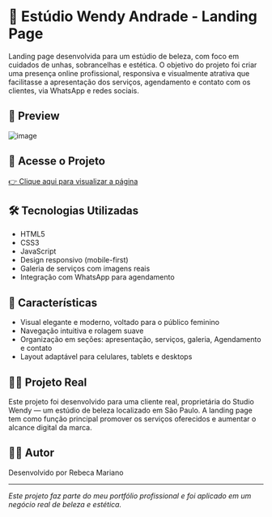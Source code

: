 # 💅 Estúdio Wendy Andrade - Landing Page

Landing page desenvolvida para um estúdio de beleza, com foco em cuidados de unhas, sobrancelhas e estética. O objetivo do projeto foi criar uma presença online profissional, responsiva e visualmente atrativa que facilitasse a apresentação dos serviços, agendamento e contato com os clientes, via WhatsApp e redes sociais.

## 📸 Preview

![image](https://github.com/user-attachments/assets/ab708e41-a31f-4f0c-8fa7-294c936cd7c7)

## 🔗 Acesse o Projeto

[👉 Clique aqui para visualizar a página](https://rebecamarianosanto.github.io/proj_studio_wendy/)

## 🛠️ Tecnologias Utilizadas

- HTML5  
- CSS3  
- JavaScript
- Design responsivo (mobile-first)  
- Galeria de serviços com imagens reais  
- Integração com WhatsApp para agendamento

## 🎨 Características

- Visual elegante e moderno, voltado para o público feminino
- Navegação intuitiva e rolagem suave
- Organização em seções: apresentação, serviços, galeria, Agendamento e contato
- Layout adaptável para celulares, tablets e desktops

## 👩‍💼 Projeto Real

Este projeto foi desenvolvido para uma cliente real, proprietária do Studio Wendy — um estúdio de beleza localizado em São Paulo. A landing page tem como função principal promover os serviços oferecidos e aumentar o alcance digital da marca.

## 👨‍💻 Autor

Desenvolvido por Rebeca Mariano

---

*Este projeto faz parte do meu portfólio profissional e foi aplicado em um negócio real de beleza e estética.*
